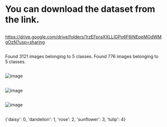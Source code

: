 ##
# You can download the dataset from the link.
##
https://drive.google.com/drive/folders/1rzEFpraXXLLIGPo6F6jNEpeMOdWMgOzN?usp=sharing
##

Found 3121 images belonging to 5 classes.
Found 776 images belonging to 5 classes.

##

![image](https://github.com/user-attachments/assets/a407b7c1-3436-4e9d-9a29-c6a06b6dc872)

##

![image](https://github.com/user-attachments/assets/254b012b-8de3-4c6d-a1cb-ad2fefe07466)

##


![image](https://github.com/user-attachments/assets/fab0370d-3f81-4108-998a-1aec6ee48f0e)


##

 {'daisy': 0, 'dandelion': 1, 'rose': 2, 'sunflower': 3, 'tulip': 4}
